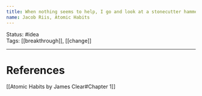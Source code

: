 ```yaml
---
title: When nothing seems to help, I go and look at a stonecutter hammering away at his rock, perhaps a hundred times without as much as a crack showing in it.19 Yet at the hundred and first blow it will split in two, and I know it was not that last blow that did it—but all that had gone before.
name: Jacob Riis, Atomic Habits
---
```


Status: #idea  
Tags: [[breakthrough]], [[change]]

---
# References
[[Atomic Habits by James Clear#Chapter 1]]
